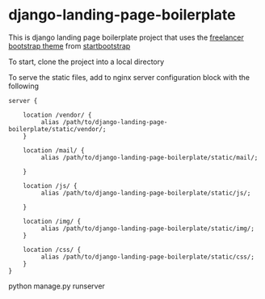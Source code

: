 # django-landing-page-boilerplate

This is django landing page boilerplate project that uses the [freelancer bootstrap theme](https://startbootstrap.com/template-overviews/freelancer/) from [startbootstrap](https://startbootstrap.com)

To start, clone the project into a local directory

To serve the static files, add to nginx server configuration block with the following
```
server {

    location /vendor/ {
		 alias /path/to/django-landing-page-boilerplate/static/vendor/;
	}

	location /mail/ {
	     alias /path/to/django-landing-page-boilerplate/static/mail/;

	}

	location /js/ {
	     alias /path/to/django-landing-page-boilerplate/static/js/;

	}

	location /img/ {
		 alias /path/to/django-landing-page-boilerplate/static/img/;
	}

	location /css/ {
		 alias /path/to/django-landing-page-boilerplate/static/css/;
	}
}

```
python manage.py runserver
```